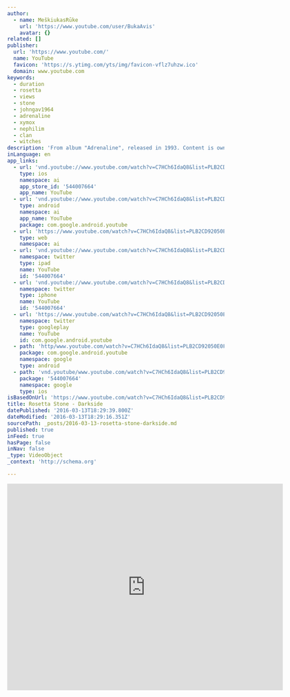 ```yaml
---
author:
  - name: MeškiukasRūke
    url: 'https://www.youtube.com/user/BukaAvis'
    avatar: {}
related: []
publisher:
  url: 'https://www.youtube.com/'
  name: YouTube
  favicon: 'https://s.ytimg.com/yts/img/favicon-vflz7uhzw.ico'
  domain: www.youtube.com
keywords:
  - duration
  - rosetta
  - views
  - stone
  - johngav1964
  - adrenaline
  - xymox
  - nephilim
  - clan
  - witches
description: 'From album "Adrenaline", released in 1993. Content is owned and licensed by The Orchard Music'
inLanguage: en
app_links:
  - url: 'vnd.youtube://www.youtube.com/watch?v=C7HCh6IdaQ8&list=PLB2CD92050E0F9B8E&index=25&feature=applinks'
    type: ios
    namespace: ai
    app_store_id: '544007664'
    app_name: YouTube
  - url: 'vnd.youtube://www.youtube.com/watch?v=C7HCh6IdaQ8&list=PLB2CD92050E0F9B8E&index=25&feature=applinks'
    type: android
    namespace: ai
    app_name: YouTube
    package: com.google.android.youtube
  - url: 'https://www.youtube.com/watch?v=C7HCh6IdaQ8&list=PLB2CD92050E0F9B8E&index=25&feature=applinks'
    type: web
    namespace: ai
  - url: 'vnd.youtube://www.youtube.com/watch?v=C7HCh6IdaQ8&list=PLB2CD92050E0F9B8E&index=25&feature=applinks'
    namespace: twitter
    type: ipad
    name: YouTube
    id: '544007664'
  - url: 'vnd.youtube://www.youtube.com/watch?v=C7HCh6IdaQ8&list=PLB2CD92050E0F9B8E&index=25&feature=applinks'
    namespace: twitter
    type: iphone
    name: YouTube
    id: '544007664'
  - url: 'https://www.youtube.com/watch?v=C7HCh6IdaQ8&list=PLB2CD92050E0F9B8E&index=25'
    namespace: twitter
    type: googleplay
    name: YouTube
    id: com.google.android.youtube
  - path: 'http/www.youtube.com/watch?v=C7HCh6IdaQ8&list=PLB2CD92050E0F9B8E&index=25'
    package: com.google.android.youtube
    namespace: google
    type: android
  - path: 'vnd.youtube/www.youtube.com/watch?v=C7HCh6IdaQ8&list=PLB2CD92050E0F9B8E&index=25'
    package: '544007664'
    namespace: google
    type: ios
isBasedOnUrl: 'https://www.youtube.com/watch?v=C7HCh6IdaQ8&list=PLB2CD92050E0F9B8E&index=25'
title: Rosetta Stone - Darkside
datePublished: '2016-03-13T18:29:39.800Z'
dateModified: '2016-03-13T18:29:16.351Z'
sourcePath: _posts/2016-03-13-rosetta-stone-darkside.md
published: true
inFeed: true
hasPage: false
inNav: false
_type: VideoObject
_context: 'http://schema.org'

---
```

<iframe src="https://cdn.embedly.com/widgets/media.html?src=https%3A%2F%2Fwww.youtube.com%2Fembed%2Fvideoseries%3Flist%3DPLB2CD92050E0F9B8E&amp;url=https%3A%2F%2Fwww.youtube.com%2Fwatch%3Fv%3DC7HCh6IdaQ8%26list%3DPLB2CD92050E0F9B8E%26index%3D25&amp;image=https%3A%2F%2Fi.ytimg.com%2Fvi%2FC7HCh6IdaQ8%2Fhqdefault.jpg&amp;key=b7d04c9b404c499eba89ee7072e1c4f7&amp;type=text%2Fhtml&amp;schema=youtube" width="640" height="480" scrolling="no" frameborder="0" allowfullscreen="allowfullscreen" style=""></iframe>